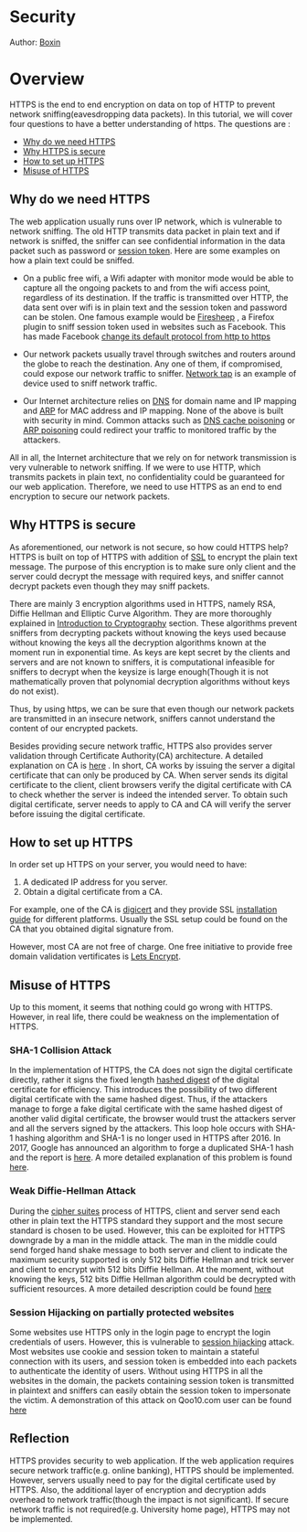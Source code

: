 # Security

Author: [Boxin](https://github.com/boxin-yang)

# Overview

HTTPS is the end to end encryption on data on top of HTTP to prevent network sniffing(eavesdropping data packets). In this tutorial, we will cover four questions to have a better understanding of https. The questions are :

- [Why do we need HTTPS](#why-do-we-need-https)
- [Why HTTPS is secure](#why-https-is-secure)
- [How to set up HTTPS](#how-to-set-up-https)
- [Misuse of HTTPS](#misuse-of-https)

## Why do we need HTTPS

The web application usually runs over IP network, which is vulnerable to network sniffing. The old HTTP transmits data packet in plain text and if network is sniffed, the sniffer can see confidential information in the data packet such as password or [session token](http://searchsoftwarequality.techtarget.com/definition/session-ID). Here are some examples on how a plain text could be sniffed.

- On a public free wifi, a Wifi adapter with monitor mode would be able to capture all the ongoing packets to and from the wifi access point, regardless of its destination. If the traffic is transmitted over HTTP, the data sent over wifi is in plain text and the session token and password can be stolen. One famous example would be [Firesheep](https://github.com/codebutler/firesheep) , a Firefox plugin to sniff session token used in websites such as Facebook. This has made Facebook [change its default protocol from http to https](https://www.facebook.com/notes/facebook-engineering/secure-browsing-by-default/10151590414803920/)

- Our network packets usually travel through switches and routers around the globe to reach the destination. Any one of them, if compromised, could expose our network traffic to sniffer. [Network tap](http://searchnetworking.techtarget.com/definition/Network-tap) is an example of device used to sniff network traffic.

- Our Internet architecture relies on [DNS](https://en.wikipedia.org/wiki/Domain_Name_System) for domain name and IP mapping and [ARP](https://en.wikipedia.org/wiki/Address_Resolution_Protocol) for MAC address and IP mapping. None of the above is built with security in mind. Common attacks such as [DNS cache poisoning](https://en.wikipedia.org/wiki/DNS_spoofing) or [ARP poisoning](https://en.wikipedia.org/wiki/ARP_spoofing)
could redirect your traffic to monitored traffic by the attackers.

All in all, the Internet architecture that we rely on for network transmission is very vulnerable to network sniffing. If we were to use HTTP, which transmits packets in plain text, no confidentiality could be guaranteed for our web application. Therefore, we need to use HTTPS as an end to end encryption to secure our network packets.

## Why HTTPS is secure

As aforementioned, our network is not secure, so how could HTTPS help? HTTPS is built on top of HTTPS with addition of [SSL](https://www.digicert.com/ssl.htm) to encrypt the plain text message. The purpose of this encryption is to make sure only client and the server could decrypt the message with required keys, and sniffer cannot decrypt packets even though they may sniff packets. 

There are mainly 3 encryption algorithms used in HTTPS, namely RSA, Diffie Hellman and Elliptic Curve Algorithm. They are more thoroughly explained in [Introduction to Cryptography](../security/cryptography.md) section. These algorithms prevent sniffers from decrypting packets without knowing the keys used because without knowing the keys all the decryption algorithms known at the moment run in exponential time. As keys are kept secret by the clients and servers and are not known to sniffers, it is computational infeasible for sniffers to decrypt when the keysize is large enough(Though it is not mathematically proven that polynomial decryption algorithms without keys do not exist).

Thus, by using https, we can be sure that even though our network packets are transmitted in an insecure network, sniffers cannot understand the content of our encrypted packets. 

Besides providing secure network traffic, HTTPS also provides server validation through Certificate Authority(CA) architecture. A detailed explanation on CA is [here](https://www.globalsign.com/en-sg/ssl-information-center/what-are-certification-authorities-trust-hierarchies/) . In short, CA works by issuing the server a digital certificate that can only be produced by CA. When server sends its digital certificate to the client, client browsers verify the digital certificate with CA to check whether the server is indeed the intended server. To obtain such digital certificate, server needs to apply to CA and CA will verify the server before issuing the digital certificate.

## How to set up HTTPS
In order set up HTTPS on your server, you would need to have:

1. A dedicated IP address for you server.
2. Obtain a digital certificate from a CA.

For example, one of the CA is [digicert](https://www.digicert.com) and they provide SSL [installation guide](https://www.digicert.com/ssl-certificate-installation.htm) for different platforms. Usually the SSL setup could be found on the CA that you obtained digital signature from.

However, most CA are not free of charge. One free initiative to provide free domain validation vertificates is [Lets Encrypt](https://letsencrypt.org/).

## Misuse of HTTPS

Up to this moment, it seems that nothing could go wrong with HTTPS. However, in real life, there could be weakness on the implementation of HTTPS.

### SHA-1 Collision Attack
In the implementation of HTTPS, the CA does not sign the digital certificate directly, rather it signs the fixed length [hashed digest](https://en.wikipedia.org/wiki/Cryptographic_hash_function) of the digital certificate for efficiency. This introduces the possibility of two different digital certificate with the same hashed digest. Thus, if the attackers manage to forge a fake digital certificate with the same hashed digest of another valid digital certificate, the browser would trust the attackers server and all the servers signed by the attackers. This loop hole occurs with SHA-1 hashing algorithm and SHA-1 is no longer used in HTTPS after 2016. In 2017, Google has announced an algorithm to forge a duplicated SHA-1 hash and the report is [here](https://github.com/se-edu/learningresources/pull/18/files). A more detailed explanation of this problem is found [here](https://www.sott.net/article/275524-Why-HTTPS-and-SSL-are-not-as-secure-as-you-think).

### Weak Diffie-Hellman Attack
During the [cipher suites](https://en.wikipedia.org/wiki/Cipher_suite) process of HTTPS, client and server send each other in plain text the HTTPS standard they support and the most secure standard is chosen to be used. However, this can be exploited for HTTPS downgrade by a man in the middle attack. The man in the middle could send forged hand shake message to both server and client to indicate the maximum security supported is only 512 bits Diffie Hellman and trick server and client to encrypt with 512 bits Diffie Hellman. At the moment, without knowing the keys, 512 bits Diffie Hellman algorithm could be decrypted with sufficient resources. A more detailed description could be found [here](https://weakdh.org/)

### Session Hijacking on partially protected websites
Some websites use HTTPS only in the login page to encrypt the login credentials of users. However, this is vulnerable to [session hijacking](https://en.wikipedia.org/wiki/Session_hijacking) attack. Most websites use cookie and session token to maintain a stateful connection with its users, and session token is embedded into each packets to authenticate the identity of users. Without using HTTPS in all the websites in the domain, the packets containing session token is transmitted in plaintext and sniffers can easily obtain the session token to impersonate the victim. A demonstration of this attack on Qoo10.com user can be found [here](https://www.youtube.com/watch?v=BjTwNzoMUuk
)

## Reflection
HTTPS provides security to web application.  If the web application requires secure network traffic(e.g. online banking), HTTPS should be implemented. However, servers usually need to pay for the digital certificate used by HTTPS. Also, the additional layer of encryption and decryption adds overhead to network traffic(though the impact is not significant). If secure network traffic is not required(e.g. University home page), HTTPS may not be implemented.
